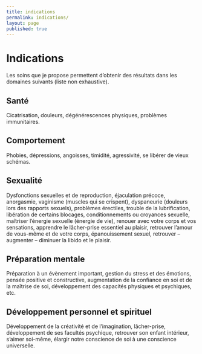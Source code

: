 ```yaml
---
title: indications
permalink: indications/
layout: page
published: true
---
```


# Indications

Les soins que je propose permettent d’obtenir des résultats dans les domaines suivants (liste non exhaustive).

## Santé

Cicatrisation, douleurs, dégénérescences physiques, problèmes immunitaires.

## Comportement

Phobies, dépressions, angoisses, timidité, agressivité, se libérer de vieux schémas.

## Sexualité

Dysfonctions sexuelles et de reproduction, éjaculation précoce, anorgasmie, vaginisme (muscles qui se crispent), dyspaneurie (douleurs lors des rapports sexuels), problèmes érectiles, trouble de la lubrification, libération de certains blocages, conditionnements ou croyances sexuelle, maîtriser l’énergie sexuelle (énergie de vie), renouer avec votre corps et vos sensations, apprendre le lâcher-prise essentiel au plaisir, retrouver l’amour de vous-même et de votre corps, épanouissement sexuel, retrouver – augmenter – diminuer la libido et le plaisir.

## Préparation mentale

Préparation à un évènement important, gestion du stress et des émotions, pensée positive et constructive, augmentation de la confiance en soi et de la maîtrise de soi, développement des capacités physiques et psychiques, etc.

## Développement personnel et spirituel

Développement de la créativité et de l’imagination, lâcher-prise, développement de ses facultés psychique, retrouver son enfant intérieur, s’aimer soi-même, élargir notre conscience de soi à une conscience universelle.
